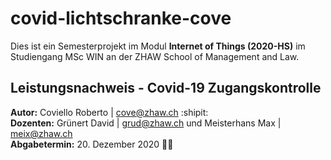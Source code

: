 # covid-lichtschranke-cove
Dies ist ein Semesterprojekt im Modul **Internet of Things (2020-HS)** im Studiengang MSc WIN an der ZHAW School of Management and Law.

## Leistungsnachweis - Covid-19 Zugangskontrolle
**Autor:** Coviello Roberto | cove@zhaw.ch :shipit:<br/>
**Dozenten:** Grünert David | grud@zhaw.ch und Meisterhans Max | meix@zhaw.ch<br/>
**Abgabetermin:** 20. Dezember 2020 :santa::christmas_tree:
